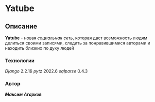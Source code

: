 # Yatube
## Описание
 **Yatube** - новая *социальная сеть*, которая даст возможность людям делиться своими записями, следить за понравившимися авторами и находить близких по духу людей 
### Технологии
*Django* 2.2.19
*pytz* 2022.6
*sqlparse* 0.4.3

### Автор
***Максим Агарков*** 